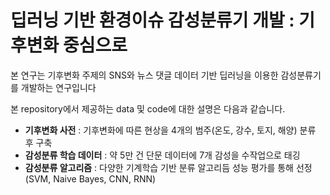 # 딥러닝 기반 환경이슈 감성분류기 개발 : 기후변화 중심으로
  
  본 연구는 기후변화 주제의 SNS와 뉴스 댓글 데이터 기반 딥러닝을 이용한 감성분류기를 개발하는 연구입니다
  
  본 repository에서 제공하는 data 및 code에 대한 설명은 다음과 같습니다.
  
  
 - **기후변화 사전** : 기후변화에 따른 현상을 4개의 범주(온도, 강수, 토지, 해양) 분류 후 구축
 - **감성분류 학습 데이터** : 약 5만 건 단문 데이터에 7개 감성을 수작업으로 태깅 
 - **감성분류 알고리즘** : 다양한 기계학습 기반 분류 알고리듬 성능 평가를 통해 선정 (SVM, Naive Bayes, CNN, RNN)
